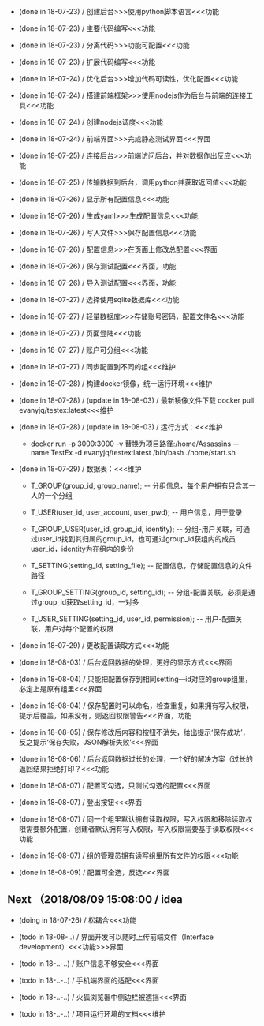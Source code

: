 - (done in 18-07-23) / 创建后台>>>使用python脚本语言<<<功能

- (done in 18-07-23) / 主要代码编写<<<功能

- (done in 18-07-23) / 分离代码>>>功能可配置<<<功能

- (done in 18-07-23) / 扩展代码编写<<<功能

- (done in 18-07-24) / 优化后台>>>增加代码可读性，优化配置<<<功能

- (done in 18-07-24) / 搭建前端框架>>>使用nodejs作为后台与前端的连接工具<<<功能

- (done in 18-07-24) / 创建nodejs调度<<<功能

- (done in 18-07-24) / 前端界面>>>完成静态测试界面<<<界面

- (done in 18-07-25) / 连接后台>>>前端访问后台，并对数据作出反应<<<功能

- (done in 18-07-25) / 传输数据到后台，调用python并获取返回值<<<功能

- (done in 18-07-26) / 显示所有配置信息<<<功能

- (done in 18-07-26) / 生成yaml>>>生成配置信息<<<功能

- (done in 18-07-26) / 写入文件>>>保存配置信息<<<功能

- (done in 18-07-26) / 配置信息>>>在页面上修改总配置<<<界面

- (done in 18-07-26) / 保存测试配置<<<界面，功能

- (done in 18-07-26) / 导入测试配置<<<界面，功能

- (done in 18-07-27) / 选择使用sqlite数据库<<<功能

- (done in 18-07-27) / 轻量数据库>>>存储账号密码，配置文件名<<<功能

- (done in 18-07-27) / 页面登陆<<<功能

- (done in 18-07-27) / 账户可分组<<<功能

- (done in 18-07-27) / 同步配置到不同的组<<<维护

- (done in 18-07-28) / 构建docker镜像，统一运行环境<<<维护

- (done in 18-07-28) / (update in 18-08-03) / 最新镜像文件下载 docker pull evanyjq/testex:latest<<<维护

- (done in 18-07-28) / (update in 18-08-03) / 运行方式：<<<维护

    - docker run -p 3000:3000 -v 替换为项目路径:/home/Assassins --name TestEx -d evanyjq/testex:latest /bin/bash ./home/start.sh

- (done in 18-07-29) / 数据表：<<<维护

  - T_GROUP(group_id, group_name); -- 分组信息，每个用户拥有只含其一人的一个分组

  - T_USER(user_id, user_account, user_pwd); -- 用户信息，用于登录

  - T_GROUP_USER(user_id, group_id, identity); -- 分组-用户关联，可通过user_id找到其归属的group_id，也可通过group_id获组内的成员user_id，identity为在组内的身份

  - T_SETTING(setting_id, setting_file); -- 配置信息，存储配置信息的文件路径

  - T_GROUP_SETTING(group_id, setting_id); -- 分组-配置关联，必须是通过group_id获取setting_id，一对多

  - T_USER_SETTING(setting_id, user_id, permission); -- 用户-配置关联，用户对每个配置的权限

- (done in 18-07-29) / 更改配置读取方式<<<功能

- (done in 18-08-03) / 后台返回数据的处理，更好的显示方式<<<界面

- (done in 18-08-04) / 只能把配置保存到相同setting—id对应的group组里，必定上是原有组里<<<界面

- (done in 18-08-04) / 保存配置时可以命名，检查重复，如果拥有写入权限，提示后覆盖，如果没有，则返回权限警告<<<界面，功能

- (done in 18-08-05) / 保存修改后内容和按钮不消失，给出提示‘保存成功’，反之提示‘保存失败，JSON解析失败’<<<界面

- (done in 18-08-06) / 后台返回数据过长的处理，一个好的解决方案（过长的返回结果拒绝打印？<<<功能

- (done in 18-08-07) / 配置可勾选，只测试勾选的配置<<<界面

- (done in 18-08-07) / 登出按钮<<<界面

- (done in 18-08-07) / 同一个组里默认拥有读取权限，写入权限和移除读取权限需要额外配置，创建者默认拥有写入权限，写入权限需要基于读取权限<<<功能

- (done in 18-08-07) / 组的管理员拥有读写组里所有文件的权限<<<功能

- (done in 18-08-09) / 配置可全选，反选<<<界面

## Next （2018/08/09 15:08:00 / idea

- (doing in 18-07-26) / 松耦合<<<功能

- (todo in 18-08-..) / 界面开发可以随时上传前端文件（Interface development）<<<功能>>>界面

- (todo in 18-..-..) / 账户信息不够安全<<<界面

- (todo in 18-..-..) / 手机端界面的适配<<<界面

- (todo in 18-..-..) / 火狐浏览器中侧边栏被遮挡<<<界面

- (todo in 18-..-..) / 项目运行环境的文档<<<维护


